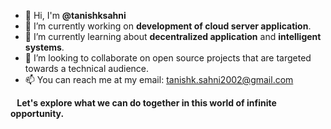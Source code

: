 <ul>
  <li> 👋 Hi, I'm <b>@tanishksahni</b> </li>
  <li> 🔭 I’m currently working on <b>development of cloud server application</b>. </li>
  <li> 🌱 I’m currently learning about <b>decentralized application</b> and <b>intelligent systems</b>.</li>
  <li> 🤝 I’m looking to collaborate on open source projects that are targeted towards a technical audience. </li>
  <li> 📫 You can reach me at my email: <a href="tanishk.sahni2002@gmail.com">tanishk.sahni2002@gmail.com</a> </li>
 </ul>
 <p> <strong> &ensp; Let's explore what we can do together in this world of infinite opportunity.</strong> </p>
